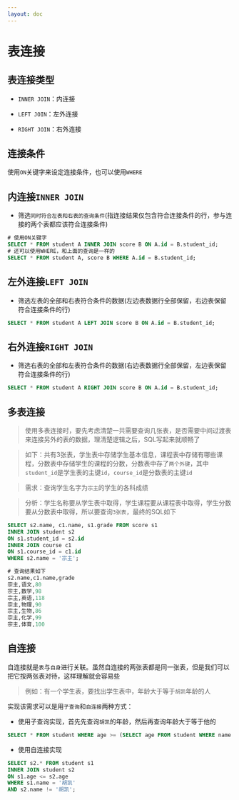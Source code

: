 ```yaml
---
layout: doc
---
```


# 表连接

## 表连接类型

- `INNER JOIN`：内连接

- `LEFT JOIN`：左外连接
- `RIGHT JOIN`：右外连接

## 连接条件

使用`ON`关键字来设定连接条件，也可以使用`WHERE`

## 内连接`INNER JOIN`

- 筛选`同时符合左表和右表的查询条件`(指连接结果仅包含符合连接条件的行，参与连接的两个表都应该符合连接条件)

```SQL
# 使用ON关键字
SELECT * FROM student A INNER JOIN score B ON A.id = B.student_id;
# 还可以使用WHERE，和上面的查询是一样的
SELECT * FROM student A, score B WHERE A.id = B.student_id;
```

## 左外连接`LEFT JOIN`

- 筛选左表的全部和右表符合条件的数据(左边表数据行全部保留，右边表保留符合连接条件的行)

```SQL
SELECT * FROM student A LEFT JOIN score B ON A.id = B.student_id;
```

## 右外连接`RIGHT JOIN`

- 筛选右表的全部和左表符合条件的数据(右边表数据行全部保留，左边表保留符合连接条件的行)

```SQL
SELECT * FROM student A RIGHT JOIN score B ON A.id = B.student_id;
```

## 多表连接

> 使用多表连接时，要先考虑清楚一共需要查询几张表，是否需要中间过渡表来连接另外的表的数据，理清楚逻辑之后，SQL写起来就顺畅了

> 如下：共有3张表，学生表中存储学生基本信息，课程表中存储有哪些课程，分数表中存储学生的课程的分数，分数表中存了`两个外键`，其中`student_id`是学生表的主键`id`，`course_id`是分数表的主键`id`

> 需求：查询学生名字为`宗主`的学生的各科成绩

> 分析：学生名称要从学生表中取得，学生课程要从课程表中取得，学生分数要从分数表中取得，所以要查询`3张表`，最终的SQL如下

```SQL
SELECT s2.name, c1.name, s1.grade FROM score s1
INNER JOIN student s2
ON s1.student_id = s2.id
INNER JOIN course c1
ON s1.course_id = c1.id
WHERE s2.name = '宗主';

# 查询结果如下
s2.name,c1.name,grade
宗主,语文,80
宗主,数学,98
宗主,英语,118
宗主,物理,90
宗主,生物,86
宗主,化学,99
宗主,体育,100
```

## 自连接

自连接就是`表`与`自身`进行关联。虽然自连接的两张表都是同一张表，但是我们可以把它按两张表对待，这样理解就会容易些

> 例如：有一个学生表，要找出学生表中，年龄大于等于`胡凯`年龄的人

实现该需求可以是用`子查询`和`自连接`两种方式：

- 使用子查询实现，首先先查询`胡凯`的年龄，然后再查询年龄大于等于他的

```SQL
SELECT * FROM student WHERE age >= (SELECT age FROM student WHERE name = '胡凯') AND name != '胡凯';
```

- 使用自连接实现

```SQL
SELECT s2.* FROM student s1
INNER JOIN student s2
ON s1.age <= s2.age
WHERE s1.name = '胡凯'
AND s2.name != '胡凯';
```

